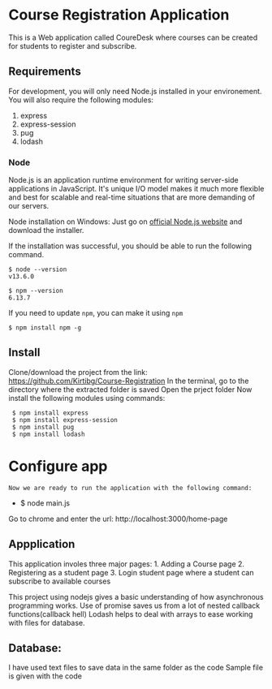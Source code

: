 # Course Registration Application

This is a Web application called CoureDesk where courses can be created for students to register and subscribe. 

## Requirements

For development, you will only need Node.js installed in your environement. You will also require the following modules:
1. express
2. express-session
3. pug
4. lodash 

### Node
Node.js is an application runtime environment for writing server-side applications in JavaScript. It's unique I/O model makes it much more flexible and best for scalable and real-time situations that are more demanding of our servers.

 Node installation on Windows:
  Just go on [official Node.js website](https://nodejs.org/) and download the installer.


If the installation was successful, you should be able to run the following command.

    $ node --version
    v13.6.0

    $ npm --version
    6.13.7

If you need to update `npm`, you can make it using `npm`

    $ npm install npm -g


## Install

   Clone/download the project from the link: https://github.com/Kirtibg/Course-Registration
   In the terminal, go to the directory where the extracted folder is saved
   Open the prject folder 
   Now install the following modules using commands:
   
     $ npm install express
     $ npm install express-session
     $ npm install pug
     $ npm install lodash 





# Configure app

    Now we are ready to run the application with the following command:
-
    $ node main.js
 
Go to chrome and enter the url: http://localhost:3000/home-page



## Appplication
This application involes three major pages:
    1. Adding a Course page
    2. Registering as a student page
    3. Login student page where a student can subscribe to available courses
    
This project using nodejs gives a basic understanding of how asynchronous programming works.
Use of promise saves us from a lot of nested callback functions(callback hell) 
Lodash helps to deal with arrays to ease working with files for database.
    
## Database:
   I have used text files to save data in the same folder as the code
   Sample file is given with the code
